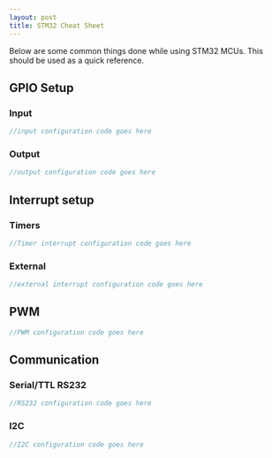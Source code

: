```yaml
---
layout: post
title: STM32 Cheat Sheet
---
```


Below are some common things done while using STM32 MCUs. This should be used as a quick reference.

## GPIO Setup

### Input

```c
//input configuration code goes here
```

### Output

```c
//output configuration code goes here
```

## Interrupt setup

### Timers

```c
//Timer interrupt configuration code goes here
```

### External

```c
//external interrupt configuration code goes here
```

## PWM

```c
//PWM configuration code goes here
```

## Communication

### Serial/TTL RS232

```c
//RS232 configuration code goes here
```

### I2C

```c
//I2C configuration code goes here
```